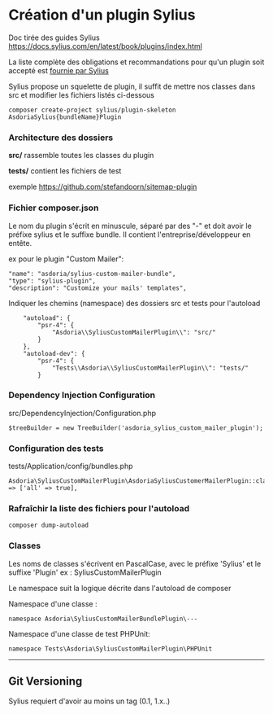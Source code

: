 # Création d'un plugin Sylius

Doc tirée des guides Sylius https://docs.sylius.com/en/latest/book/plugins/index.html

La liste complète des obligations et recommandations pour qu'un plugin soit accepté est [fournie par Sylius](https://docs.sylius.com/en/1.11/book/plugins/sylius-store.html)

Sylius propose un squelette de plugin, il suffit de mettre nos classes dans src et modifier les fichiers listés ci-dessous
```
composer create-project sylius/plugin-skeleton AsdoriaSylius{bundleName}Plugin
```

### Architecture des dossiers

**src/** rassemble toutes les classes du plugin

**tests/** contient les fichiers de test

exemple https://github.com/stefandoorn/sitemap-plugin

### Fichier composer.json

Le nom du plugin s'écrit en minuscule, séparé par des "-" et doit avoir le préfixe sylius et le suffixe bundle. 
Il contient l'entreprise/développeur en entête.


ex pour le plugin "Custom Mailer":
```
"name": "asdoria/sylius-custom-mailer-bundle",
"type": "sylius-plugin",
"description": "Customize your mails' templates",
```

Indiquer les chemins (namespace) des dossiers src et tests pour l'autoload
```
    "autoload": {
        "psr-4": {
            "Asdoria\\SyliusCustomMailerPlugin\\": "src/"
        }
    },
    "autoload-dev": {
        "psr-4": {
            "Tests\\Asdoria\\SyliusCustomMailerPlugin\\": "tests/"
        }
```

### Dependency Injection Configuration

src/DependencyInjection/Configuration.php
```
$treeBuilder = new TreeBuilder('asdoria_sylius_custom_mailer_plugin');
```

### Configuration des tests

tests/Application/config/bundles.php
```
Asdoria\SyliusCustomMailerPlugin\AsdoriaSyliusCustomerMailerPlugin::class => ['all' => true],
```

### Rafraîchir la liste des fichiers pour l'autoload

```
composer dump-autoload
```

### Classes

Les noms de classes s'écrivent en PascalCase, avec le préfixe 'Sylius' et le suffixe 'Plugin'
ex : SyliusCustomMailerPlugin

Le namespace suit la logique décrite dans l'autoload de composer

Namespace d'une classe :
```
namespace Asdoria\SyliusCustomMailerBundlePlugin\---
```
Namespace d'une classe de test PHPUnit:
```
namespace Tests\Asdoria\SyliusCustomMailerPlugin\PHPUnit
```
---

## Git Versioning

Sylius requiert d'avoir au moins un tag (0.1, 1.x..)
